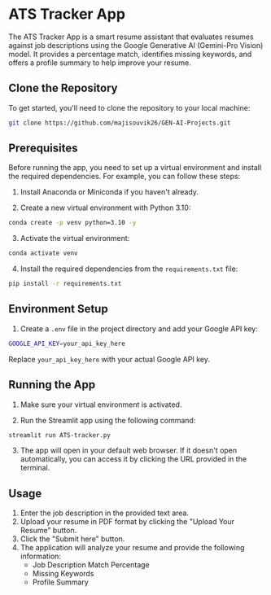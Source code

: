 # ATS Tracker App

The ATS Tracker App is a smart resume assistant that evaluates resumes against job descriptions using the Google Generative AI (Gemini-Pro Vision) model. It provides a percentage match, identifies missing keywords, and offers a profile summary to help improve your resume.

## Clone the Repository

To get started, you'll need to clone the repository to your local machine:

```sh
git clone https://github.com/majisouvik26/GEN-AI-Projects.git
```

## Prerequisites

Before running the app, you need to set up a virtual environment and install the required dependencies. For example, you can follow these steps:

1. Install Anaconda or Miniconda if you haven't already.

2. Create a new virtual environment with Python 3.10:

```sh
conda create -p venv python=3.10 -y
```

3. Activate the virtual environment:

```sh
conda activate venv
```

4. Install the required dependencies from the `requirements.txt` file:

```sh
pip install -r requirements.txt
```

## Environment Setup

1. Create a `.env` file in the project directory and add your Google API key:

```sh
GOOGLE_API_KEY=your_api_key_here
```

Replace `your_api_key_here` with your actual Google API key.

## Running the App

1. Make sure your virtual environment is activated.

2. Run the Streamlit app using the following command:

```sh
streamlit run ATS-tracker.py
```

3. The app will open in your default web browser. If it doesn't open automatically, you can access it by clicking the URL provided in the terminal.

## Usage

1. Enter the job description in the provided text area.
2. Upload your resume in PDF format by clicking the "Upload Your Resume" button.
3. Click the "Submit here" button.
4. The application will analyze your resume and provide the following information:
   - Job Description Match Percentage
   - Missing Keywords
   - Profile Summary

